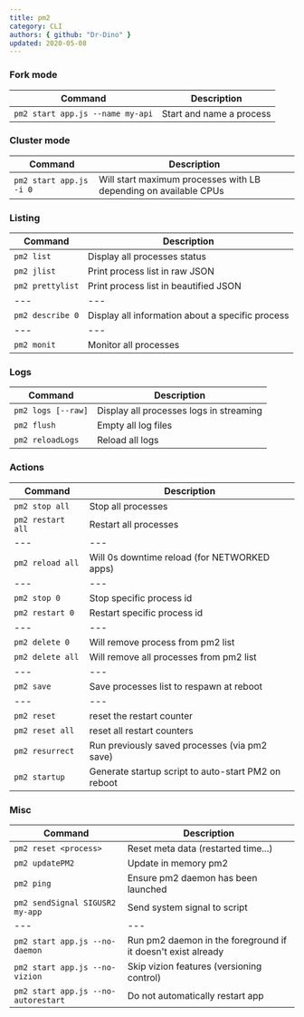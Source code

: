```yaml
---
title: pm2
category: CLI
authors: { github: "Dr-Dino" }
updated: 2020-05-08
---
```


### Fork mode

| Command                          | Description              |
| ---                              | ---                      |
| `pm2 start app.js --name my-api` | Start and name a process |

### Cluster mode

| Command                 | Description                                                        |
| ---                     | ---                                                                |
| `pm2 start app.js -i 0` | Will start maximum processes with LB depending on available CPUs	 |

### Listing

| Command          | Description                                         |
| ---              | ---                                                 |
| `pm2 list`       | Display all processes status                        |
| `pm2 jlist`      | Print process list in raw JSON                      |
| `pm2 prettylist` | Print process list in beautified JSON               |
| ---              | ---                                                 |
| `pm2 describe 0` | Display all information about a specific process	 |
| ---              | ---                                                 |
| `pm2 monit`      | Monitor all processes                               |

### Logs

| Command            | Description                               |
| ---                | ---                                       |
| `pm2 logs [--raw]` | Display all processes logs in streaming	 |
| `pm2 flush`        | Empty all log files                       |
| `pm2 reloadLogs`	 | Reload all logs                           |

### Actions

| Command           | Description                                         |
| ---               | ---                                                 |
| `pm2 stop all`    | Stop all processes                                  |
| `pm2 restart all` | Restart all processes                               |
| ---               | ---                                                 |
| `pm2 reload all`  | Will 0s downtime reload (for NETWORKED apps)	      |
| ---               | ---                                                 |
| `pm2 stop 0`      | Stop specific process id                            |
| `pm2 restart 0`   | Restart specific process id                         |
| ---               | ---                                                 |
| `pm2 delete 0`    | Will remove process from pm2 list                   |
| `pm2 delete all`  | Will remove all processes from pm2 list             |
| ---               | ---                                                 |
| `pm2 save`        | Save processes list to respawn at reboot            |
| ---               | ---                                                 |
| `pm2 reset`       | reset the restart counter                           |
| `pm2 reset all`   | reset all restart counters                          |
| `pm2 resurrect`   | Run previously saved processes (via pm2 save)       |
| `pm2 startup`     | Generate startup script to auto-start PM2 on reboot |

### Misc

| Command                             | Description                                                    |
| ---                                 | ---                                                            |
| `pm2 reset <process>`               | Reset meta data (restarted time...)                            |
| `pm2 updatePM2`                     | Update in memory pm2                                           |
| `pm2 ping`                          | Ensure pm2 daemon has been launched                            |
| `pm2 sendSignal SIGUSR2 my-app`     | Send system signal to script                                   |
| ---                                 | ---                                                            |
| `pm2 start app.js --no-daemon`      | Run pm2 daemon in the foreground if it doesn't exist already	 |
| `pm2 start app.js --no-vizion`      | Skip vizion features (versioning control)                      |
| `pm2 start app.js --no-autorestart` | Do not automatically restart app                               |
